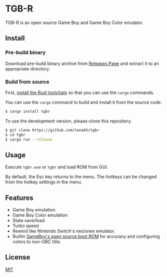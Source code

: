 # TGB-R

TGB-R is an open source Game Boy and Game Boy Color emulator.

## Install

### Pre-build binary

Download pre-build binary archive from [Releases Page](https://github.com/tanakh/tgbr/releases) and extract it to an appropriate directory.

### Build from source

First, [install the Rust toolchain](https://www.rust-lang.org/tools/install) so that you can use the `cargo` commands.

You can use the `cargo` command to build and install it from the source code.

```sh
$ cargo install tgbr
```

To use the development version, please clone this repository.

```sh
$ git clone https://github.com/tanakh/tgbr
$ cd tgbr
$ cargo run --release
```

## Usage

Execute `tgbr.exe` or `tgbr` and load ROM from GUI.

By default, the Esc key returns to the menu. The hotkeys can be changed from the hotkey settings in the menu.

## Features

* Game Boy emulation
* Game Boy Color emulation
* State save/load
* Turbo speed
* Rewind like Nintendo Switch's nes/snes emulator.
* Builtin [SameBoy's open source boot ROM](https://github.com/LIJI32/SameBoy/tree/master/BootROMs) for accuracy and configuring colors to non-GBC title.

## License

[MIT](LICENSE)
